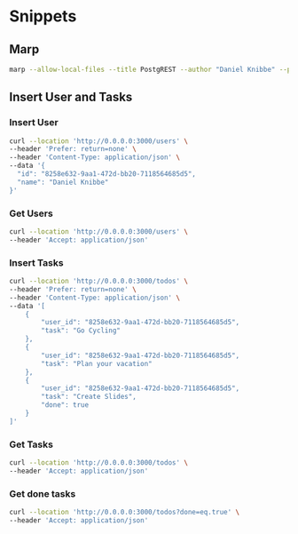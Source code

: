 # Snippets

## Marp

```bash
marp --allow-local-files --title PostgREST --author "Daniel Knibbe" --pdf --pdf-notes true Präsentation.md
```

## Insert User and Tasks

### Insert User

```bash
curl --location 'http://0.0.0.0:3000/users' \
--header 'Prefer: return=none' \
--header 'Content-Type: application/json' \
--data '{
  "id": "8258e632-9aa1-472d-bb20-7118564685d5",
  "name": "Daniel Knibbe"
}'
```

### Get Users

```bash
curl --location 'http://0.0.0.0:3000/users' \
--header 'Accept: application/json'
```

### Insert Tasks

```bash
curl --location 'http://0.0.0.0:3000/todos' \
--header 'Prefer: return=none' \
--header 'Content-Type: application/json' \
--data '[
    {
        "user_id": "8258e632-9aa1-472d-bb20-7118564685d5",
        "task": "Go Cycling"
    },
    {
        "user_id": "8258e632-9aa1-472d-bb20-7118564685d5",
        "task": "Plan your vacation"
    },
    {
        "user_id": "8258e632-9aa1-472d-bb20-7118564685d5",
        "task": "Create Slides",
        "done": true
    }
]'
```

### Get Tasks

```bash
curl --location 'http://0.0.0.0:3000/todos' \
--header 'Accept: application/json'
```

### Get done tasks

```bash
curl --location 'http://0.0.0.0:3000/todos?done=eq.true' \
--header 'Accept: application/json'
```
